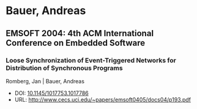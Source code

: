 # Bauer, Andreas

## EMSOFT 2004: 4th ACM International Conference on Embedded Software

### Loose Synchronization of Event-Triggered Networks for Distribution of Synchronous Programs
Romberg, Jan | Bauer, Andreas
* DOI: [10.1145/1017753.1017786](https://doi.org/10.1145/1017753.1017786)
* URL: <http://www.cecs.uci.edu/~papers/emsoft0405/docs04/p193.pdf>


